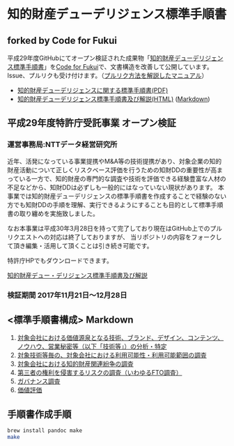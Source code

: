 # 知的財産デューデリジェンス標準手順書

## forked by Code for Fukui

平成29年度GitHubにてオープン検証された成果物「[知的財産デューデリジェンス標準手順書](https://github.com/SKIPDD/DueDiligence)」を[Code for Fukui](https://code4fukui.github.io/)で、文書構造を改善して公開しています。
Issue、プルリクも受け付けます。（[プルリク方法を解説したマニュアル](マニュアル.pdf)）

- [知的財産デューデリジェンスに関する標準手順書(PDF)](知的財産デューデリジェンスに関する標準手順書.pdf)
- [知的財産デューデリジェンス標準手順書及び解説(HTML)](https://code4fukui.github.io/DueDiligence/) ([Markdown](index.md))

## 平成29年度特許庁受託事業 オープン検証

### 運営事務局:NTTデータ経営研究所

近年、活発になっている事業提携やM&A等の技術提携があり、対象企業の知的財産活動について正しくリスクベース評価を行うための知財DDの重要性が高まっている一方で、知的財産の専門的な調査や技術を評価できる経験豊富な人材の不足などから、知財DDは必ずしも一般的にはなっていない現状があります。
本事業では知的財産デューデリジェンスの標準手順書を作成することで経験のない方でも知財DDの手順を理解、実行できるようにすることも目的として標準手順書の取り纏めを実施致しました。

なお本事業は平成30年3月28日を持って完了しており現在はGitHub上でのプルリクエストへの対応は終了しておりますが、
当リポジトリの内容をフォークして頂き編集・活用して頂くことは引き続き可能です。

特許庁HPでもダウンロードできます。

[知的財産デュー・デリジェンス標準手順書及び解説](https://www.jpo.go.jp/support/startup/document/index/2017_06_kaisetsu.pdf)

### 検証期間 2017年11月21日～12月28日

## <標準手順書構成> Markdown

1. [対象会社における価値源泉となる技術、ブランド、デザイン、コンテンツ、ノウハウ、営業秘密等（以下「技術等」）の分析・特定](1対象会社における価値源泉となる技術等の分析・特定.md)
2. [対象技術等毎の、対象会社における利用可能性・利用可能範囲の調査](2対象技術等毎の、対象会社における利用可能性・利用可能範囲の調査.md)
3. [対象会社における知的財産関連紛争の調査](3対象会社における知的財産関連紛争の調査.md)
4. [第三者の権利を侵害するリスクの調査（いわゆるFTO調査）](4第三者の権利を侵害するリスクの調査（FTO調査）.md)
5. [ガバナンス調査](5ガバナンス調査.md)
6. [価値評価](6価値評価.md)

## 手順書作成手順

```bash
brew install pandoc make
make
```
